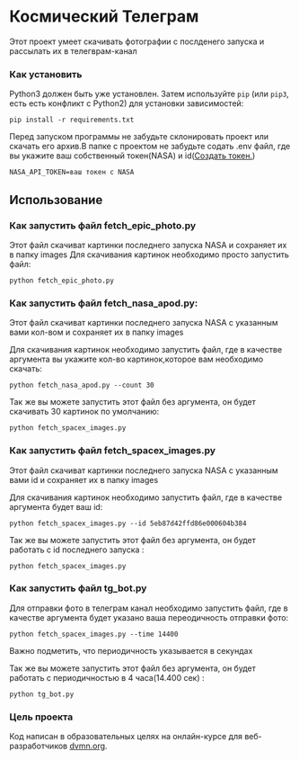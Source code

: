 # Космический Телеграм

Этот проект умеет скачивать фотографии с послденего запуска и рассылать их в телегврам-канал

### Как установить

Python3 должен быть уже установлен. 
Затем используйте `pip` (или `pip3`, есть есть конфликт с Python2) для установки зависимостей:
```
pip install -r requirements.txt
```
Перед запуском программы не забудьте склонировать проект или скачать его архив.В папке с проектом не забудьте содать .env файл, где вы укажите ваш собственный токен(NASA) и id([Создать токен.](https://api.nasa.gov/#epic))
```
NASA_API_TOKEN=ваш токен с NASA
```

## Использование

### Как запустить файл fetch_epic_photo.py
Этот файл скачиват картинки последнего запуска NASA и сохраняет их в папку images
Для скачивания картинок необходимо просто запустить файл:
```
python fetch_epic_photo.py
```

### Как запустить файл fetch_nasa_apod.py:
Этот файл скачиват картинки последнего запуска NASA с указанным вами кол-вом и сохраняет их в папку images

Для скачивания картинок необходимо запустить файл, где в качестве аргумента вы укажите кол-во картинок,которое вам необходимо скачать:

```
python fetch_nasa_apod.py --count 30
```

Так же вы можете запустить этот файл без аргумента, он будет скачивать 30 картинок по умолчанию:
```
python fetch_spacex_images.py
```

### Как запустить файл fetch_spacex_images.py
Этот файл скачиват картинки последнего запуска NASA с указанным вами id и сохраняет их в папку images

Для скачивания картинок необходимо запустить файл, где в качестве аргумента будет ваш id:

```
python fetch_spacex_images.py --id 5eb87d42ffd86e000604b384
```

Так же вы можете запустить этот файл без аргумента, он будет работать с id последнего запуска
:
```
python fetch_spacex_images.py
```
### Как запустить файл tg_bot.py
Для отправки фото в телеграм канал необходимо запустить файл, где в качестве аргумента будет указано ваша переодичность отправки фото:

```
python fetch_spacex_images.py --time 14400
```
Важно подметить, что периодичность указывается в секундах

Так же вы можете запустить этот файл без аргумента, он будет работать с периодичностью в 4 часа(14.400 сек)
:
```
python tg_bot.py
```

### Цель проекта

Код написан в образовательных целях на онлайн-курсе для веб-разработчиков [dvmn.org](https://dvmn.org/).